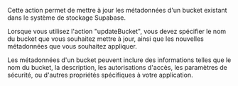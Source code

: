 Cette action permet de mettre à jour les métadonnées d'un bucket existant dans le système de stockage Supabase.

Lorsque vous utilisez l'action "updateBucket", vous devez spécifier le nom du bucket que vous souhaitez mettre à jour, ainsi que les nouvelles métadonnées que vous souhaitez appliquer.

Les métadonnées d'un bucket peuvent inclure des informations telles que le nom du bucket, la description, les autorisations d'accès, les paramètres de sécurité, ou d'autres propriétés spécifiques à votre application.